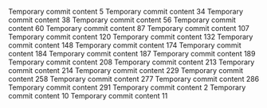Temporary commit content 5
Temporary commit content 34
Temporary commit content 38
Temporary commit content 56
Temporary commit content 60
Temporary commit content 87
Temporary commit content 107
Temporary commit content 120
Temporary commit content 132
Temporary commit content 148
Temporary commit content 174
Temporary commit content 184
Temporary commit content 187
Temporary commit content 189
Temporary commit content 208
Temporary commit content 213
Temporary commit content 214
Temporary commit content 229
Temporary commit content 258
Temporary commit content 277
Temporary commit content 286
Temporary commit content 291
Temporary commit content 2
Temporary commit content 10
Temporary commit content 11
